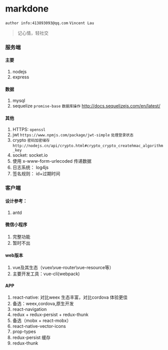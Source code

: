 # markdone
`author info:413893093@qq.com` 
 `Vincent Lau`
> 记心情，轻社交

### 服务端
####	主要
1.	nodejs	
2.	express

####	数据 
1.	mysql 
2.	sequelize `promise-base`  `数据库操作`  http://docs.sequelizejs.com/en/latest/

####	其他
1.	HTTPS: `openssl`
2.	jwt `https://www.npmjs.com/package/jwt-simple` `处理登录状态` 
3.	crypto `密码加密储存` `http://nodejs.cn/api/crypto.html#crypto_crypto_createhmac_algorithm_key` 
4. socket: socket.io
5. 使用 x-www-form-urlecoded 传递数据
6. 日志系统： log4js
7. 签名规则： id+过期时间

### 客户端
####	设计参考：
1.	antd

####	微信小程序
1.	完整功能
2. 暂时不出

####	web版本
1.	vue及其生态（vuex\vue-router\vue-resource等）
2. 主要开发工具：vue-cli(webpack)

####	APP
1.	react-native: 对比weex 生态丰富，对比cordova 体验更佳
2. 备选：weex,cordova,原生开发
3. react-navigation
4. redux + redux-persist + redux-thunk 
5. 备选（mobx + react-mobx）
6. react-native-vector-icons 
7. prop-types
8. redux-persist 缓存
9. redux-thunk
